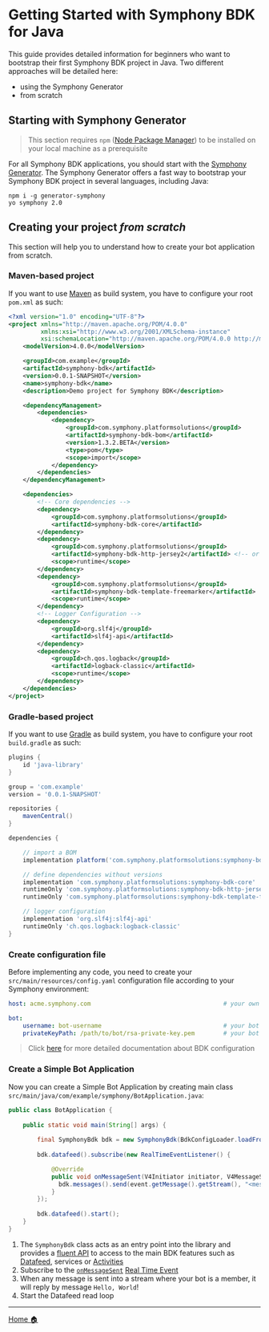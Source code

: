 # Getting Started with Symphony BDK for Java

This guide provides detailed information for beginners who want to bootstrap their first Symphony BDK project 
in Java. Two different approaches will be detailed here:
- using the Symphony Generator
- from scratch

## Starting with Symphony Generator
> This section requires `npm` ([Node Package Manager](https://www.npmjs.com/)) to be installed on your local machine as a prerequisite

For all Symphony BDK applications, you should start with the [Symphony Generator](https://github.com/SymphonyPlatformSolutions/generator-symphony).
The Symphony Generator offers a fast way to bootstrap your Symphony BDK project in several languages, including Java:
```
npm i -g generator-symphony
yo symphony 2.0
```

## Creating your project _from scratch_
This section will help you to understand how to create your bot application from scratch.

### Maven-based project
If you want to use [Maven](https://maven.apache.org/) as build system, you have to configure your root `pom.xml` as such:
```xml
<?xml version="1.0" encoding="UTF-8"?>
<project xmlns="http://maven.apache.org/POM/4.0.0"
         xmlns:xsi="http://www.w3.org/2001/XMLSchema-instance"
         xsi:schemaLocation="http://maven.apache.org/POM/4.0.0 http://maven.apache.org/xsd/maven-4.0.0.xsd">
    <modelVersion>4.0.0</modelVersion>

    <groupId>com.example</groupId>
    <artifactId>symphony-bdk</artifactId>
    <version>0.0.1-SNAPSHOT</version>
    <name>symphony-bdk</name>
    <description>Demo project for Symphony BDK</description>

    <dependencyManagement>
        <dependencies>
            <dependency>
                <groupId>com.symphony.platformsolutions</groupId>
                <artifactId>symphony-bdk-bom</artifactId>
                <version>1.3.2.BETA</version>
                <type>pom</type>
                <scope>import</scope>
            </dependency>
        </dependencies>
    </dependencyManagement>

    <dependencies>
        <!-- Core dependencies -->
        <dependency>
            <groupId>com.symphony.platformsolutions</groupId>
            <artifactId>symphony-bdk-core</artifactId>
        </dependency>
        <dependency>
            <groupId>com.symphony.platformsolutions</groupId>
            <artifactId>symphony-bdk-http-jersey2</artifactId> <!-- or symphony-bdk-http-webclient -->
            <scope>runtime</scope>
        </dependency>
        <dependency>
            <groupId>com.symphony.platformsolutions</groupId>
            <artifactId>symphony-bdk-template-freemarker</artifactId>  <!-- or symphony-bdk-http-handlebars -->
            <scope>runtime</scope>
        </dependency>
        <!-- Logger Configuration -->
        <dependency>
            <groupId>org.slf4j</groupId>
            <artifactId>slf4j-api</artifactId>
        </dependency>
        <dependency>
            <groupId>ch.qos.logback</groupId>
            <artifactId>logback-classic</artifactId>
            <scope>runtime</scope>
        </dependency>
    </dependencies>
</project>
```
### Gradle-based project
If you want to use [Gradle](https://gradle.org/) as build system, you have to configure your root `build.gradle` as such:
```groovy
plugins {
    id 'java-library'
}

group = 'com.example'
version = '0.0.1-SNAPSHOT'

repositories {
    mavenCentral()
}

dependencies {

    // import a BOM
    implementation platform('com.symphony.platformsolutions:symphony-bdk-bom:1.3.2.BETA')

    // define dependencies without versions
    implementation 'com.symphony.platformsolutions:symphony-bdk-core'
    runtimeOnly 'com.symphony.platformsolutions:symphony-bdk-http-jersey2' //  or symphony-bdk-http-webclient
    runtimeOnly 'com.symphony.platformsolutions:symphony-bdk-template-freemarker' // or symphony-bdk-http-handlebars

    // logger configuration
    implementation 'org.slf4j:slf4j-api'
    runtimeOnly 'ch.qos.logback:logback-classic'
}
```

### Create configuration file
Before implementing any code, you need to create your `src/main/resources/config.yaml` configuration file according 
to your Symphony environment:
```yaml
host: acme.symphony.com                                     # your own pod host name

bot: 
    username: bot-username                                  # your bot (or service account) username
    privateKeyPath: /path/to/bot/rsa-private-key.pem        # your bot RSA private key
```
> Click [here](./configuration.md) for more detailed documentation about BDK configuration

### Create a Simple Bot Application
Now you can create a Simple Bot Application by creating main class `src/main/java/com/example/symphony/BotApplication.java`:
 
```java
public class BotApplication {
    
    public static void main(String[] args) {
      
        final SymphonyBdk bdk = new SymphonyBdk(BdkConfigLoader.loadFromClasspath("/config.yaml"));        // (1)
      
        bdk.datafeed().subscribe(new RealTimeEventListener() {                                              // (2)

            @Override
            public void onMessageSent(V4Initiator initiator, V4MessageSent event) {
              bdk.messages().send(event.getMessage().getStream(), "<messageML>Hello, World!</messageML>");  // (3)
            }
        });
        
        bdk.datafeed().start();                                                                             // (4)
    }
}
```
1. The `SymphonyBdk` class acts as an entry point into the library and provides a [fluent API](./fluent-api.md) to access
to the main BDK features such as [Datafeed](./datafeed.md), services or [Activities](./activity-api.md)
2. Subscribe to the [`onMessageSent`](https://developers.symphony.com/restapi/docs/real-time-events#section-message-sent) 
[Real Time Event](https://developers.symphony.com/restapi/docs/real-time-events)
3. When any message is sent into a stream where your bot is a member, it will reply by message `Hello, World`! 
4. Start the Datafeed read loop

----
[Home :house:](./index.md)
 
